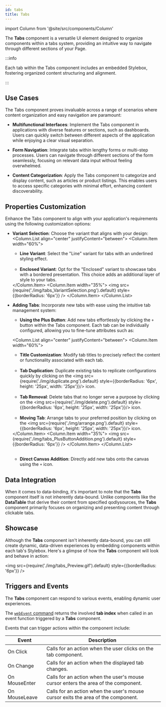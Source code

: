 ```yaml
---
id: tabs
title: Tabs
---
```

import Column from '@site/src/components/Column'


The **Tabs** component is a versatile UI element designed to organize components within a tabs system, providing an intuitive way to navigate through different sections of your Page.


:::info 

Each tab within the Tabs component includes an embedded Stylebox, fostering organized content structuring and alignment. 

:::


## Use Cases

The Tabs component proves invaluable across a range of scenarios where content organization and easy navigation are paramount:

- **Multifunctional Interfaces**: Implement the Tabs component in applications with diverse features or sections, such as dashboards. Users can quickly switch between different aspects of the application while enjoying a clear visual separation.

- **Form Navigation**: Integrate tabs within lengthy forms or multi-step processes. Users can navigate through different sections of the form seamlessly, focusing on relevant data input without feeling overwhelmed.

- **Content Categorization**: Apply the Tabs component to categorize and display content, such as articles or product listings. This enables users to access specific categories with minimal effort, enhancing content discoverability.


## Properties Customization

Enhance the Tabs component to align with your application's requirements using the following customization options:

- **Variant Selection**: Choose the variant that aligns with your design:
    <Column.List align="center" justifyContent="between">
        <Column.Item width="60%">
            <ul>
                <li><strong>Line Variant</strong>: Select the "Line" variant for tabs with an underlined styling effect.</li> <br/>
                <li><strong>Enclosed Variant</strong>: Opt for the "Enclosed" variant to showcase tabs with a bordered presentation. This choice adds an additional layer of style to your tabs.</li> 
            </ul>
        </Column.Item>
        <Column.Item width="35%">
            <img src={require('./img/tabs_VariantSelection.png').default} style={{borderRadius: '6px'}} />
        </Column.Item>
    </Column.List>

- **Adding Tabs**: Incorporate new tabs with ease using the intuitive tab management system:

    - **Using the Plus Button**: Add new tabs effortlessly by clicking the `+` button within the Tabs component. Each tab can be individually configured, allowing you to fine-tune attributes such as:

    <Column.List align="center" justifyContent="between">
        <Column.Item width="60%">
            <ul>
                <li><strong>Title Customization</strong>: Modify tab titles to precisely reflect the content or functionality associated with each tab.</li> <br/>
                <li><strong>Tab Duplication</strong>: Duplicate existing tabs to replicate configurations quickly by clicking on the <img src={require('./img/duplicate.png').default} style={{borderRadius: '6px', height: '25px', width: '25px'}}/> icon.</li> <br/>
                <li><strong>Tab Removal</strong>: Delete tabs that no longer serve a purpose by clicking on the <img src={require('./img/delete.png').default} style={{borderRadius: '6px', height: '25px', width: '25px'}}/> icon.</li> <br/>
                <li><strong>Moving Tab</strong>:  Arrange tabs to your preferred position by clicking on the <img src={require('./img/arrange.png').default} style={{borderRadius: '6px', height: '25px', width: '25px'}}/> icon.</li>
            </ul>
        </Column.Item>
        <Column.Item width="35%">
            <img src={require('./img/tabs_PlusButtonAddition.png').default} style={{borderRadius: '6px'}} />
        </Column.Item>
    </Column.List>

    <br/>

    - **Direct Canvas Addition**: Directly add new tabs onto the canvas using the <code>+</code> icon.


## Data Integration

When it comes to data-binding, it's important to note that the **Tabs** component itself is not inherently data-bound. Unlike components like the **DataTable** that derive their content from specified qodlysources, the **Tabs** component primarily focuses on organizing and presenting content through clickable tabs.

## Showcase

Although the **Tabs** component isn't inherently data-bound, you can still create dynamic, data-driven experiences by embedding components within each tab's Stylebox. Here's a glimpse of how the **Tabs** component will look and behave in action:

<img src={require('./img/tabs_Preview.gif').default} style={{borderRadius: '6px'}} />


## Triggers and Events

The **Tabs** component can respond to various events, enabling dynamic user experiences.

The [`webEvent` command](../../../language/commands/webEvent) returns the involved **tab index** when called in an event function triggered by a **Tabs** component.

Events that can trigger actions within the component include:

|Event|Description|
|---|---|
|On Click| Calls for an action when the user clicks on the tab component. |
|On Change| Calls for an action when the displayed tab changes. |
|On MouseEnter| Calls for an action when the user's mouse cursor enters the area of the component. |
|On MouseLeave| Calls for an action when the user's mouse cursor exits the area of the component. |